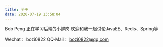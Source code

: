 ```yaml
---
title: 关于
date: 2020-07-19 13:58:04
---
```


Bob Peng
正在学习后端的小鲜肉
欢迎和我一起讨论JavaEE、Redis、Spring等

Wechat： bozi0822
QQ-Mail： bozi0822@qq.com